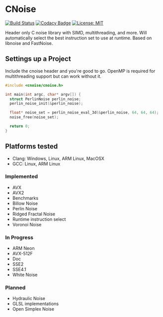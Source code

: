 # CNoise

[![Build Status](https://travis-ci.org/Zalrioth/cnoise.svg?branch=master)](https://travis-ci.org/Zalrioth/cnoise)
[![Codacy Badge](https://api.codacy.com/project/badge/Grade/cec66d7aa0304d15ade4ac7b8a0aff95)](https://www.codacy.com/manual/Zalrioth/cnoise?utm_source=github.com&amp;utm_medium=referral&amp;utm_content=Zalrioth/cnoise&amp;utm_campaign=Badge_Grade)
[![License: MIT](https://img.shields.io/badge/License-MIT-yellow.svg)](https://opensource.org/licenses/MIT)

Header only C noise library with SIMD, multithreading, and more. Will automatically select the best instruction set to use at runtime. Based on libnoise and FastNoise.

## Settings up a Project

Include the cnoise header and you're good to go. OpenMP is required for multithreading support but can work without it.

```c
#include <cnoise/cnoise.h>

int main(int argc, char* argv[]) {
  struct PerlinNoise perlin_noise;
  perlin_noise_init(&perlin_noise);

  float* noise_set = perlin_noise_eval_3d(&perlin_noise, 64, 64, 64);
  noise_free(noise_set);

  return 0;
}

```

## Platforms tested

* Clang: Windows, Linux, ARM Linux, MacOSX
* GCC: Linux, ARM Linux

### Implemented

* AVX
* AVX2
* Benchmarks
* Billow Noise
* Perlin Noise
* Ridged Fractal Noise
* Runtime instruction select
* Voronoi Noise

### In Progress

* ARM Neon
* AVX-512F
* Doc
* SSE2
* SSE4.1
* White Noise

### Planned

* Hydraulic Noise
* GLSL implementations
* Open Simplex Noise
